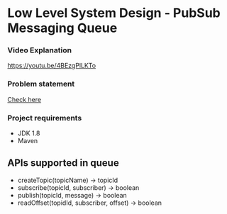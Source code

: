 # Low Level System Design - PubSub Messaging Queue

### Video Explanation
https://youtu.be/4BEzgPlLKTo

### Problem statement
[Check here](problem-statement.md)

### Project requirements
* JDK 1.8
* Maven

## APIs supported in queue
* createTopic(topicName) -> topicId
* subscribe(topicId, subscriber) -> boolean
* publish(topicId, message) -> boolean
* readOffset(topidId, subscriber, offset) -> boolean